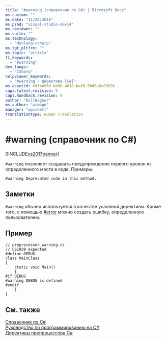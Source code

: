 ```yaml
---
title: "#warning (справочник по C#) | Microsoft Docs"
ms.custom: ""
ms.date: "11/24/2016"
ms.prod: "visual-studio-dev14"
ms.reviewer: ""
ms.suite: ""
ms.technology: 
  - "devlang-csharp"
ms.tgt_pltfrm: ""
ms.topic: "article"
f1_keywords: 
  - "#warning"
dev_langs: 
  - "CSharp"
helpviewer_keywords: 
  - "#warning - директива [C#]"
ms.assetid: e6fb496d-bb8b-4018-baf6-5b60a0c8902b
caps.latest.revision: 9
caps.handback.revision: 9
author: "BillWagner"
ms.author: "wiwagn"
manager: "wpickett"
translationtype: Human Translation
---
```

# #warning (справочник по C#)
[!INCLUDE[vs2017banner](../../../csharp/includes/vs2017banner.md)]

`#warning` позволяет создавать предупреждение первого уровня из определенного места в коде.  Примеры.  
  
```  
#warning Deprecated code in this method.  
```  
  
## Заметки  
 `#warning` обычно используется в качестве условной директивы.  Кроме того, с помощью [\#error](../../../csharp/language-reference/preprocessor-directives/preprocessor-error.md) можно создать ошибку, определенную пользователем.  
  
## Пример  
  
```  
// preprocessor_warning.cs  
// CS1030 expected  
#define DEBUG  
class MainClass   
{  
    static void Main()   
    {  
#if DEBUG  
#warning DEBUG is defined  
#endif  
    }  
}  
```  
  
## См. также  
 [Справочник по C\#](../../../csharp/language-reference/index.md)   
 [Руководство по программированию на C\#](../../../csharp/programming-guide/index.md)   
 [Директивы препроцессора C\#](../../../csharp/language-reference/preprocessor-directives/index.md)